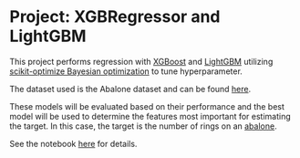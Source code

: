 # Project: XGBRegressor and LightGBM

This project performs regression with [XGBoost](https://xgboost.readthedocs.io/en/stable/python/python_api.html) and [LightGBM](https://lightgbm.readthedocs.io/en/stable/) utilizing [scikit-optimize Bayesian optimization](https://scikit-optimize.github.io/stable/) to tune hyperparameter. 

The dataset used is the Abalone dataset and can be found [here](https://www.kaggle.com/competitions/playground-series-s4e4/submissions).

These models will be evaluated based on their performance and the best model will be used to determine the features most important for estimating the target. In this case, the target is the number of rings on an [abalone](https://en.wikipedia.org/wiki/Abalone).  

See the notebook [here](https://github.com/efarish/portfolio/blob/main/research/abalone/Boosting.ipynb) for details.


